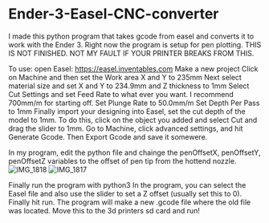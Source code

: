 # Ender-3-Easel-CNC-converter
I made this python program that takes gcode from easel and converts it to work with the Ender 3. Right now the program is setup for pen plotting. THIS IS NOT FINISHED. NOT MY FAULT IF YOUR PRINTER BREAKS FROM THIS.

To use: open Easel: https://easel.inventables.com
Make a new project
Click on Machine and then set the Work area X and Y to 235mm
Next select material size and set X and Y to 234.9mm and Z thickness to 1mm
Select Cut Settings and set Feed Rate to what ever you want. I recommend 700mm/m for starting off.
Set Plunge Rate to 50.0mm/m
Set Depth Per Pass to 1mm
Finally import your designing into Easel, set the cut depth of the model to 1mm. To do this, click on the object you added and select Cut and drag the slider to 1mm.
Go to Machine, click advanced settings, and hit Generate Gcode. Then Export Gcode and save it somewere.

In my program, edit the python file and chainge the penOffsetX, penOffsetY, penOffsetZ variables to the offset of pen tip from the hottend nozzle. ![IMG_1818](https://user-images.githubusercontent.com/42445164/117326518-b9f68880-ae5f-11eb-9351-b19b145085ac.JPG)
![IMG_1817](https://user-images.githubusercontent.com/42445164/117326525-bb27b580-ae5f-11eb-88c3-e622289561df.JPG)

Finally run the program with python3 
In the program, you can select the Easel file and also use the slider to set a Z offset (usually set this to 0).
Finally hit run. The program will make a new .gcode file where the old file was located. Move this to the 3d printers sd card and run!


